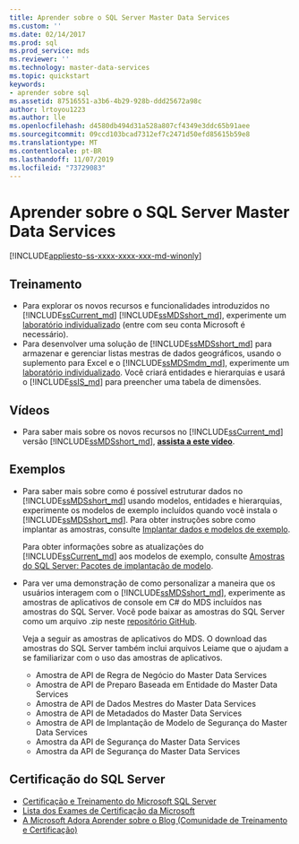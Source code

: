 ```yaml
---
title: Aprender sobre o SQL Server Master Data Services
ms.custom: ''
ms.date: 02/14/2017
ms.prod: sql
ms.prod_service: mds
ms.reviewer: ''
ms.technology: master-data-services
ms.topic: quickstart
keywords:
- aprender sobre sql
ms.assetid: 87516551-a3b6-4b29-928b-ddd25672a98c
author: lrtoyou1223
ms.author: lle
ms.openlocfilehash: d4580db494d31a528a807cf4349e3ddc65b91aee
ms.sourcegitcommit: 09ccd103bcad7312ef7c2471d50efd85615b59e8
ms.translationtype: MT
ms.contentlocale: pt-BR
ms.lasthandoff: 11/07/2019
ms.locfileid: "73729083"
---
```

# <a name="learn-sql-server-master-data-services"></a>Aprender sobre o SQL Server Master Data Services

[!INCLUDE[appliesto-ss-xxxx-xxxx-xxx-md-winonly](../includes/appliesto-ss-xxxx-xxxx-xxx-md-winonly.md)]

  
  
## <a name="training"></a>Treinamento  
* Para explorar os novos recursos e funcionalidades introduzidos no [!INCLUDE[ssCurrent_md](../includes/sscurrent-md.md)] [!INCLUDE[ssMDSshort_md](../includes/ssmdsshort-md.md)], experimente um [laboratório individualizado](https://www.microsoft.com/handsonlabs/selfpacedlabs) (entre com seu conta Microsoft é necessário).  
* Para desenvolver uma solução de [!INCLUDE[ssMDSshort_md](../includes/ssmdsshort-md.md)] para armazenar e gerenciar listas mestras de dados geográficos, usando o suplemento para Excel e o [!INCLUDE[ssMDSmdm_md](../includes/ssmdsmdm-md.md)], experimente um [laboratório individualizado](https://www.microsoft.com/handsonlabs/selfpacedlabs). Você criará entidades e hierarquias e usará o [!INCLUDE[ssIS_md](../includes/ssis-md.md)] para preencher uma tabela de dimensões.  
  
## <a name="videos"></a>Vídeos  
* Para saber mais sobre os novos recursos no [!INCLUDE[ssCurrent_md](../includes/sscurrent-md.md)] versão [!INCLUDE[ssMDSshort_md](../includes/ssmdsshort-md.md)], [**assista a este vídeo**](https://www.youtube.com/watch?v=cKA72FpOVxI).  
  
## <a name="samples"></a>Exemplos  
* Para saber mais sobre como é possível estruturar dados no [!INCLUDE[ssMDSshort_md](../includes/ssmdsshort-md.md)] usando modelos, entidades e hierarquias, experimente os modelos de exemplo incluídos quando você instala o [!INCLUDE[ssMDSshort_md](../includes/ssmdsshort-md.md)]. Para obter instruções sobre como implantar as amostras, consulte [Implantar dados e modelos de exemplo](../master-data-services/master-data-services-installation-and-configuration.md#deploySample).   
  
    Para obter informações sobre as atualizações do [!INCLUDE[ssCurrent_md](../includes/sscurrent-md.md)] aos modelos de exemplo, consulte [Amostras do SQL Server: Pacotes de implantação de modelo](../master-data-services/sql-server-samples-model-deployment-packages-mds.md).  
  
* Para ver uma demonstração de como personalizar a maneira que os usuários interagem com o [!INCLUDE[ssMDSshort_md](../includes/ssmdsshort-md.md)], experimente as amostras de aplicativos de console em C# do MDS incluídos nas amostras do SQL Server. Você pode baixar as amostras do SQL Server como um arquivo .zip neste [repositório GitHub](https://github.com/Microsoft/sql-server-samples).  
  
    Veja a seguir as amostras de aplicativos do MDS. O download das amostras do SQL Server também inclui arquivos Leiame que o ajudam a se familiarizar com o uso das amostras de aplicativos.  
    * Amostra de API de Regra de Negócio do Master Data Services  
    * Amostra de API de Preparo Baseada em Entidade do Master Data Services  
    * Amostra de API de Dados Mestres do Master Data Services  
    * Amostra de API de Metadados do Master Data Services  
    * Amostra de API de Implantação de Modelo de Segurança do Master Data Services  
    * Amostra da API de Segurança do Master Data Services  
    * Amostra da API de Segurança do Master Data Services  
  
## <a name="sql-server-certification"></a>Certificação do SQL Server  
* [Certificação e Treinamento do Microsoft SQL Server](https://www.microsoft.com/learning/sql-training.aspx)  
* [Lista dos Exames de Certificação da Microsoft](https://www.microsoft.com/learning/exam-list.aspx)  
* [A Microsoft Adora Aprender sobre o Blog (Comunidade de Treinamento e Certificação)](https://borntolearn.mslearn.net/b/weblog/archive/2016/03)  
  
  
  
  
  
  

